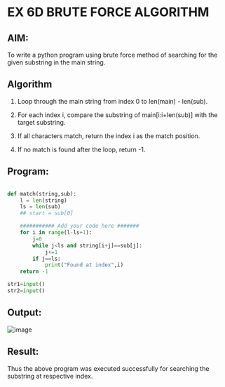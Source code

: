 
# EX 6D BRUTE FORCE ALGORITHM

## AIM:
To write a python program using brute force method of searching for the given substring in the main string.




## Algorithm
1. Loop through the main string from index 0 to len(main) - len(sub).

2. For each index i, compare the substring of main[i:i+len(sub)] with the target substring.

3. If all characters match, return the index i as the match position.

4. If no match is found after the loop, return -1.


## Program:
 

```python

def match(string,sub):
    l = len(string)
    ls = len(sub)
    ## start = sub[0]

    ########### Add your code here #######
    for i in range(l-ls+1):
        j=0
        while j<ls and string[i+j]==sub[j]:
            j+=1
        if j==ls:
            print("Found at index",i)
    return -1

str1=input()
str2=input()

```

## Output:

![image](https://github.com/user-attachments/assets/f230d9a4-778e-4d06-86fb-ba908be34c6a)


## Result:
Thus the above program was executed successfully for searching the substring at respective index.
